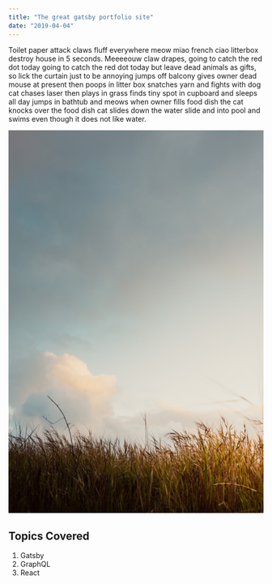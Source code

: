 ```yaml
---
title: "The great gatsby portfolio site"
date: "2019-04-04"
---
```


Toilet paper attack claws fluff everywhere meow miao french ciao litterbox destroy house in 5 seconds. Meeeeouw claw drapes, going to catch the red dot today going to catch the red dot today but leave dead animals as gifts, so lick the curtain just to be annoying jumps off balcony gives owner dead mouse at present then poops in litter box snatches yarn and fights with dog cat chases laser then plays in grass finds tiny spot in cupboard and sleeps all day jumps in bathtub and meows when owner fills food dish the cat knocks over the food dish cat slides down the water slide and into pool and swims even though it does not like water. 

![Sky Grass](./sky-grass.jpg)

## Topics Covered

1. Gatsby
2. GraphQL
3. React
